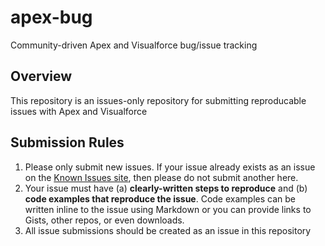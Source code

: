 apex-bug
========

Community-driven Apex and Visualforce bug/issue tracking

## Overview

This repository is an issues-only repository for submitting reproducable issues with Apex and Visualforce

## Submission Rules

1. Please only submit new issues. If your issue already exists as an issue on the [Known Issues site](https://success.salesforce.com/issues_index), then please do not submit another here.
2. Your issue must have (a) **clearly-written steps to reproduce** and (b) **code examples that reproduce the issue**. Code examples can be written inline to the issue using Markdown or you can provide links to Gists, other repos, or even downloads.
3. All issue submissions should be created as an issue in this repository
